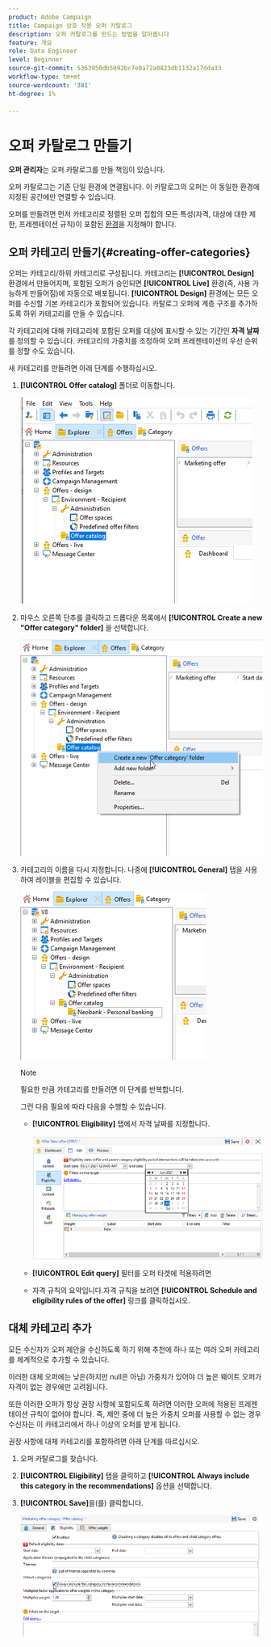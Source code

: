 ```yaml
---
product: Adobe Campaign
title: Campaign 상호 작용 오퍼 카탈로그
description: 오퍼 카탈로그를 만드는 방법을 알아봅니다
feature: 개요
role: Data Engineer
level: Beginner
source-git-commit: 5363950db5092bc7e0a72a0823db1132a17dda33
workflow-type: tm+mt
source-wordcount: '381'
ht-degree: 1%

---
```


# 오퍼 카탈로그 만들기

**오퍼 관리자**&#x200B;는 오퍼 카탈로그를 만들 책임이 있습니다.

오퍼 카탈로그는 기존 단일 환경에 연결됩니다. 이 카탈로그의 오퍼는 이 동일한 환경에 지정된 공간에만 연결할 수 있습니다.

오퍼를 만들려면 먼저 카테고리로 정렬된 오퍼 집합의 모든 특성(자격, 대상에 대한 제한, 프레젠테이션 규칙)이 포함된 [환경](interaction-env.md)을 지정해야 합니다.

## 오퍼 카테고리 만들기{#creating-offer-categories}

오퍼는 카테고리/하위 카테고리로 구성됩니다. 카테고리는 **[!UICONTROL Design]** 환경에서 만들어지며, 포함된 오퍼가 승인되면 **[!UICONTROL Live]** 환경(즉, 사용 가능하게 만들어짐)에 자동으로 배포됩니다. **[!UICONTROL Design]** 환경에는 모든 오퍼를 수신할 기본 카테고리가 포함되어 있습니다. 카탈로그 오퍼에 계층 구조를 추가하도록 하위 카테고리를 만들 수 있습니다.

각 카테고리에 대해 카테고리에 포함된 오퍼를 대상에 표시할 수 있는 기간인 **자격 날짜**&#x200B;를 정의할 수 있습니다. 카테고리의 가중치를 조정하여 오퍼 프레젠테이션의 우선 순위를 정할 수도 있습니다.

새 카테고리를 만들려면 아래 단계를 수행하십시오.

1. **[!UICONTROL Offer catalog]** 폴더로 이동합니다.

   ![](assets/offer_cat_create_001.png)

1. 마우스 오른쪽 단추를 클릭하고 드롭다운 목록에서 **[!UICONTROL Create a new "Offer category" folder]** 을 선택합니다.

   ![](assets/offer_cat_create_002.png)

1. 카테고리의 이름을 다시 지정합니다. 나중에 **[!UICONTROL General]** 탭을 사용하여 레이블을 편집할 수 있습니다.

   ![](assets/offer_cat_create_003.png)

   >[!NOTE]
   >
   >필요한 만큼 카테고리를 만들려면 이 단계를 반복합니다.

   그런 다음 필요에 따라 다음을 수행할 수 있습니다.

   * **[!UICONTROL Eligibility]** 탭에서 자격 날짜를 지정합니다.

      ![](assets/offer_cat_create_004.png)

   * **[!UICONTROL Edit query]** 필터를 오퍼 타겟에 적용하려면

   * 자격 규칙의 요약입니다.자격 규칙을 보려면 **[!UICONTROL Schedule and eligibility rules of the offer]** 링크를 클릭하십시오.

## 대체 카테고리 추가

모든 수신자가 오퍼 제안을 수신하도록 하기 위해 추천에 하나 또는 여러 오퍼 카테고리를 체계적으로 추가할 수 있습니다.

이러한 대체 오퍼에는 낮은(하지만 null은 아님) 가중치가 있어야 더 높은 웨이트 오퍼가 자격이 없는 경우에만 고려됩니다.

또한 이러한 오퍼가 항상 권장 사항에 포함되도록 하려면 이러한 오퍼에 적용된 프레젠테이션 규칙이 없어야 합니다. 즉, 제안 중에 더 높은 가중치 오퍼를 사용할 수 없는 경우 수신자는 이 카테고리에서 하나 이상의 오퍼를 받게 됩니다.

권장 사항에 대체 카테고리를 포함하려면 아래 단계를 따르십시오.

1. 오퍼 카탈로그를 찾습니다.
1. **[!UICONTROL Eligibility]** 탭을 클릭하고 **[!UICONTROL Always include this category in the recommendations]** 옵션을 선택합니다.
1. **[!UICONTROL Save]**&#x200B;을(를) 클릭합니다.

   ![](assets/offer_cat_default_001.png)

